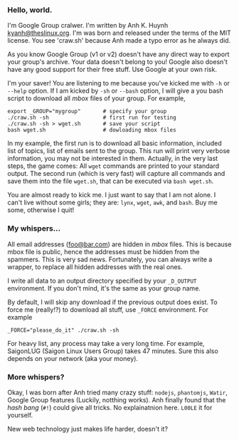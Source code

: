 ### Hello, world.

I'm Google Group cralwer. I'm written by Anh K. Huynh <kyanh@theslinux.org>.
I'm was born and released under the terms of the MIT license. You see
'craw.sh' because Anh made a typo error as he always did.

As you know Google Group (v1 or v2) doesn't have any direct way to export
your group's archive. Your data doesn't belong to you! Google also doesn't
have any good support for their free stuff. Use Google at your own risk.

I'm your saver! You are listening to me because you've kicked me with
`-h` or `--help` option. If I am kicked by `-sh` or `--bash` option,
I will give a you bash script to download all *mbox* files of your group.
For example,

    export _GROUP="mygroup"       # specify your group
    ./craw.sh -sh                 # first run for testing
    ./craw.sh -sh > wget.sh       # save your script
    bash wget.sh                  # dowloading mbox files

In my example, the first run is to download all basic information, included
list of topics, list of emails sent to the group. This run will print
very verbose information, you may not be interested in them. Actually,
in the very last steps, the game comes: All `wget` commands are printed
to your standard output. The second run (which is very fast) will capture
all commands and save them into the file `wget.sh`, that can be executed
via `bash wget.sh`.

You are almost ready to kick me. I just want to say that I am not alone.
I can't live without some girls; they are: `lynx`, `wget`, `awk`, and `bash`.
Buy me some, otherwise I quit!

### My whispers...

All email addresses (foo@bar.com) are hidden in *mbox* files. This is
because mbox file is public, hence the addresses must be hidden from
the spammers. This is very sad news. Fortunately, you can always write
a wrapper, to replace all hidden addresses with the real ones.

I write all data to an output directory specified by your `_D_OUTPUT`
environment. If you don't mind, it's the same as your group name.

By default, I will skip any download if the previous output does exist.
To force me (really!?) to download all stuff, use `_FORCE` environment.
For example

    _FORCE="please_do_it" ./craw.sh -sh

For heavy list, any process may take a very long time. For example,
SaigonLUG (Saigon Linux Users Group) takes 47 minutes. Sure this also
depends on your network (aka your money).

### More whispers?

Okay, I was born after Anh tried many crazy stuff: `nodejs`, `phantomjs`,
`Watir`, Google Group features (Luckily, notthing works). Anh finally found
that the *hash bang* (`#!`) could give all tricks. No explainatnion here.
`L00LE` it for yourself.

New web technology just makes life harder, doesn't it?
